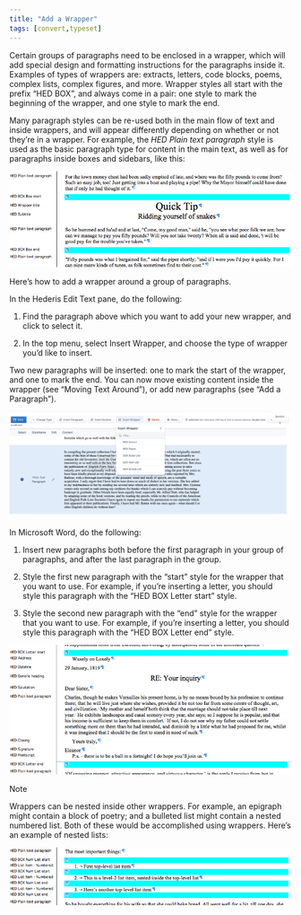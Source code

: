 ```yaml
---
title: "Add a Wrapper"
tags: [convert,typeset]
---
```

 
<html><body><section data-type="chapter" class="hsecchapter" data-hederis-type="hsecchapter" id="add-a-wrapper" data-pi-attrs="id: add-a-wrapper; data-tags: convert,typeset;" role="doc-chapter" data-tags="convert,typeset" data-author-name=" " data-book-title=" " title="Add a Wrapper"><p class="hblkp" data-hederis-type="hblkp" id="p4hf6VGyi">Certain groups of paragraphs need to be enclosed in a wrapper, which will add special design and formatting instructions for the paragraphs inside it. Examples of types of wrappers are: extracts, letters, code blocks, poems, complex lists, complex figures, and more. Wrapper styles all start with the prefix &#8220;HED BOX&#8221;, and always come in a pair: one style to mark the beginning of the wrapper, and one style to mark the end.</p><p class="hblkp" data-hederis-type="hblkp" id="pkJLTsu7H">Many paragraph styles can be re-used both in the main flow of text and inside wrappers, and will appear differently depending on whether or not they&#8217;re in a wrapper. For example, the <em data-hederis-type="hspanem" id="pCOWVWnof">HED Plain text paragraph</em> style is used as the basic paragraph type for content in the main text, as well as for paragraphs inside boxes and sidebars, like this:</p><img data-hederis-type="hblkimg" class="hblkimg" id="pPUyeRiS9" src="/images/wrapper1.png" data-img-src="/images/wrapper1.png"/><p class="hblkp" data-hederis-type="hblkp" id="psKFxEy3z">Here&#8217;s how to add a wrapper around a group of paragraphs.</p><p class="hblkp" data-hederis-type="hblkp" id="p7FwAvhf4">In the Hederis Edit Text pane, do the following:</p><ol class="hwprnumlist" data-hederis-type="hwprnumlist" id="pwJDqu5RT"><li class="hblkoli" data-hederis-type="hblkoli" id="liQi6oa4lr"><p class="hblkoli" data-hederis-type="hblklip" id="p8mc9nTbh">Find the paragraph above which you want to add your new wrapper, and click to select it.</p></li><li class="hblkoli" data-hederis-type="hblkoli" id="liPnKTO2Qq"><p class="hblkoli" data-hederis-type="hblklip" id="pon8BxAoC">In the top menu, select Insert Wrapper, and choose the type of wrapper you&#8217;d like to insert.</p></li></ol><p class="hblkp" data-hederis-type="hblkp" id="pmQOLUmoW">Two new paragraphs will be inserted: one to mark the start of the wrapper, and one to mark the end. You can now move existing content inside the wrapper (see &#8220;Moving Text Around&#8221;), or add new paragraphs (see &#8220;Add a Paragraph&#8221;).</p><img data-hederis-type="hblkimg" class="hblkimg" id="phwMKry7O" src="/images/wrapper2.png" data-img-src="/images/wrapper2.png"/><p class="hblkp" data-hederis-type="hblkp" id="psB6X8Aqp">In Microsoft Word, do the following:</p><ol class="hwprnumlist" data-hederis-type="hwprnumlist" id="ps30XmDPR"><li class="hblkoli" data-hederis-type="hblkoli" id="liYeNFrDxB"><p class="hblkoli" data-hederis-type="hblklip" id="pDePFOo3Y">Insert new paragraphs both before the first paragraph in your group of paragraphs, and after the last paragraph in the group.</p></li><li class="hblkoli" data-hederis-type="hblkoli" id="liEiovyZMU"><p class="hblkoli" data-hederis-type="hblklip" id="pfdYH45YT">Style the first new paragraph with the &#8220;start&#8221; style for the wrapper that you want to use. For example, if you&#8217;re inserting a letter, you should style this paragraph with the &#8220;HED BOX Letter start&#8221; style.</p></li><li class="hblkoli" data-hederis-type="hblkoli" id="lieIy3YJHB"><p class="hblkoli" data-hederis-type="hblklip" id="pd5wDHggu">Style the second new paragraph with the &#8220;end&#8221; style for the wrapper that you want to use. For example, if you&#8217;re inserting a letter, you should style this paragraph with the &#8220;HED BOX Letter end&#8221; style.</p></li></ol><img data-hederis-type="hblkimg" class="hblkimg" id="pWKGLUYPI" src="/images/letter1.png" data-img-src="/images/letter1.png"/><div class="hwprbox box" data-hederis-type="hwprbox" id="pMPwtcYDP" data-type="sidebar"><p class="hblktype" data-hederis-type="hblktype" id="pu6Mjgb57">Note</p><p class="hblkp" data-hederis-type="hblkp" id="pYm0t10Rr">Wrappers can be nested inside other wrappers. For example, an epigraph might contain a block of poetry; and a bulleted list might contain a nested numbered list. Both of these would be accomplished using wrappers. Here&#8217;s an example of nested lists:</p></div><img data-hederis-type="hblkimg" class="hblkimg" id="p8u83ZbiB" src="/images/list1.png" data-img-src="/images/list1.png"/></section></body></html>
